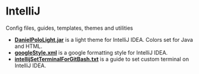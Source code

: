 # IntelliJ
Config files, guides, templates, themes and utilities

- [**DanielPoloLight.jar**](https://github.com/danielPoloWork/IntelliJ/blob/master/DanielPoloLight.jar) is a light theme for IntelliJ IDEA. Colors set for Java and HTML.
- [**googleStyle.xml**](https://github.com/danielPoloWork/IntelliJ/blob/master/googleStyle.xml) is a google formatting style for IntelliJ IDEA. 
- [**intellijSetTerminalForGitBash.txt**](https://github.com/danielPoloWork/IntelliJ/blob/master/intellijSetTerminalForGitBash.txt) is a guide to set custom terminal on IntelliJ IDEA.

